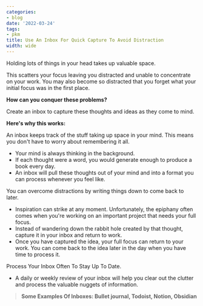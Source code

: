 ```yaml
---
categories:
- blog
date: '2022-03-24'
tags:
- pkm
title: Use An Inbox For Quick Capture To Avoid Distraction
width: wide
---
```


Holding lots of things in your head takes up valuable space.

This scatters your focus leaving you distracted and unable to concentrate on your work. You may also become so distracted that you forget what your initial focus was in the first place.

**How can you conquer these problems?**

Create an inbox to capture these thoughts and ideas as they come to mind.

**Here's why this works:**

An inbox keeps track of the stuff taking up space in your mind. This means you don't have to worry about remembering it all.

- Your mind is always thinking in the background.
- If each thought were a word, you would generate enough to produce a book every day.
- An inbox will pull these thoughts out of your mind and into a format you can process whenever you feel like.

You can overcome distractions by writing things down to come back to later.
- Inspiration can strike at any moment. Unfortunately, the epiphany often comes when you're working on an important project that needs your full focus.
- Instead of wandering down the rabbit hole created by that thought, capture it in your inbox and return to work.
- Once you have captured the idea, your full focus can return to your work. You can come back to the idea later in the day when you have time to process it.

Process Your Inbox Often To Stay Up To Date.
- A daily or weekly review of your inbox will help you clear out the clutter and process the valuable nuggets of information.

> **Some Examples Of Inboxes: Bullet journal, Todoist, Notion, Obsidian**